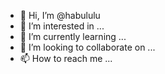 - 👋 Hi, I’m @habululu
- 👀 I’m interested in ...
- 🌱 I’m currently learning ...
- 💞️ I’m looking to collaborate on ...
- 📫 How to reach me ...

<!---
habululu/habululu is a ✨ special ✨ repository because its `README.md` (this file) appears on your GitHub profile.
You can click the Preview link to take a look at your changes.
--->
